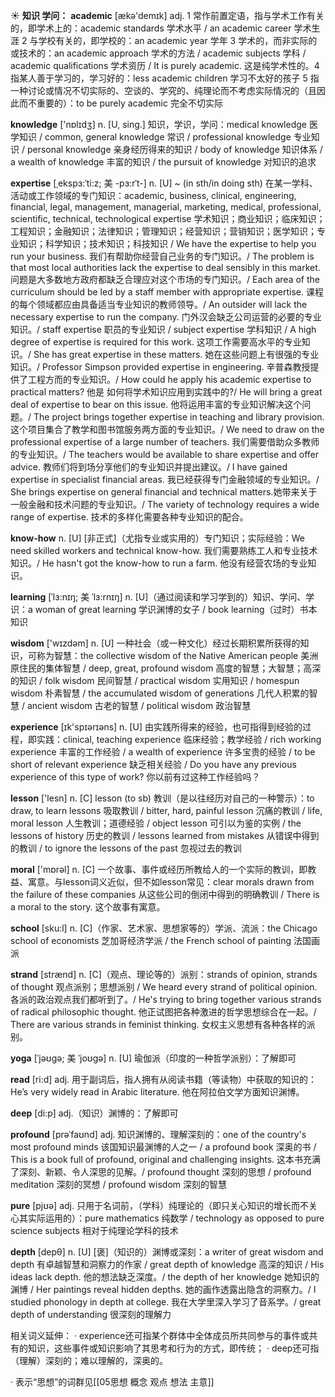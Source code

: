 ☀ <span class="category">**知识 学问：**</span>
<span class="vocabulary">**academic**</span> [ækə'demɪk] 
<span class="definition">adj. 1 常作前置定语，指与学术工作有关的，即学术上的：</span>academic standards 学术水平 / an academic career 学术生涯 <span class="definition">2 与学校有关的，即学校的：</span>an academic year 学年 <span class="definition">3 学术的，而非实际的或技术的：</span>an academic approach 学术的方法 / academic subjects 学科 / academic qualifications 学术资历 / It is purely academic. 这是纯学术性的。<span class="definition">4 指某人善于学习的，学习好的：</span>less academic children 学习不太好的孩子 <span class="definition">5 指一种讨论或情况不切实际的、空谈的、学究的、纯理论而不考虑实际情况的（且因此而不重要的）：</span>to be purely academic 完全不切实际

<span class="vocabulary">**knowledge**</span> ['nɒlɪdӡ] 
<span class="definition">n. [U, sing.] 知识，学识，学问：</span>medical knowledge 医学知识 / common, general knowledge 常识 / professional knowledge 专业知识 / personal knowledge 亲身经历得来的知识 / body of knowledge 知识体系 / a wealth of knowledge 丰富的知识 / the pursuit of knowledge 对知识的追求
                      
<span class="vocabulary">**expertise**</span> [ˌekspɜ:ˈti:z; 美 -pɜ:rˈt-]
<span class="definition">n. [U] ~ (in sth/in doing sth) 在某一学科、活动或工作领域的专门知识：</span>academic, business, clinical, engineering, financial, legal, management, managerial, marketing, medical, professional, scientific, technical, technological expertise 学术知识；商业知识；临床知识；工程知识；金融知识；法律知识；管理知识；经营知识；营销知识；医学知识；专业知识；科学知识；技术知识；科技知识 / We have the expertise to help you run your business. 我们有帮助你经营自己业务的专门知识。/ The problem is that most local authorities lack the expertise to deal sensibly in this market. 问题是大多数地方政府都缺乏合理应对这个市场的专门知识。/ Each area of the curriculum should be led by a staff member with appropriate expertise. 课程的每个领域都应由具备适当专业知识的教师领导。/ An outsider will lack the necessary expertise to run the company. 门外汉会缺乏公司运营的必要的专业知识。/ staff expertise 职员的专业知识 / subject expertise 学科知识 / A high degree of expertise is required for this work. 这项工作需要高水平的专业知识。/ She has great expertise in these matters. 她在这些问题上有很强的专业知识。/ Professor Simpson provided expertise in engineering. 辛普森教授提供了工程方而的专业知识。/ How could he apply his academic expertise to practical matters? 他是 如何将学术知识应用到实践中的?/ He will bring a great deal of expertise to bear on this issue. 他将运用丰富的专业知识解决这个问题。/ The project brings together expertise in teaching and library provision. 这个项目集合了教学和图书馆服务两方面的专业知识。/ We need to draw on the professional expertise of a large number of teachers. 我们需要借助众多教师的专业知识。/ The teachers would be available to share expertise and offer advice. 教师们将到场分享他们的专业知识并提出建议。/ I have gained expertise in specialist financial areas. 我已经获得专门金融领域的专业知识。/ She brings expertise on general financial and technical matters.她带来关于一般金融和技术问题的专业知识。/ The variety of technology requires a wide range of expertise. 技术的多样化需要各种专业知识的配合。
           
<span class="vocabulary">**know-how**</span>
<span class="definition">n. [U] [非正式]（尤指专业或实用的）专门知识；实际经验：</span>We need skilled workers and technical know-how. 我们需要熟练工人和专业技术知识。/ He hasn't got the know-how to run a farm. 他没有经营农场的专业知识。

<span class="vocabulary">**learning**</span> [ˈlɜ:nɪŋ; 美 ˈlɜ:rnɪŋ]
<span class="definition">n. [U]（通过阅读和学习学到的）知识、学问、学识：</span>a woman of great learning 学识渊博的女子 / book learning（过时）书本知识

<span class="vocabulary">**wisdom**</span> ['wɪzdəm] 
<span class="definition">n. [U] 一种社会（或一种文化）经过长期积累所获得的知识，可称为智慧：</span>the collective wisdom of the Native American people 美洲原住民的集体智慧 / deep, great, profound wisdom 高度的智慧；大智慧；高深的知识 / folk wisdom 民间智慧 / practical wisdom 实用知识 / homespun wisdom 朴素智慧 / the accumulated wisdom of generations 几代人积累的智慧 / ancient wisdom 古老的智慧 / political wisdom 政治智慧

<span class="vocabulary">**experience**</span> [ɪk'spɪərɪəns] 
<span class="definition">n. [U] 由实践所得来的经验，也可指得到经验的过程，即实践：</span>clinical, teaching experience 临床经验；教学经验 / rich working experience 丰富的工作经验 / a wealth of experience 许多宝贵的经验 / to be short of relevant experience 缺乏相关经验 / Do you have any previous experience of this type of work? 你以前有过这种工作经验吗？ 

<span class="vocabulary">**lesson**</span> ['lesn] 
<span class="definition">n. [C] lesson (to sb) 教训（是以往经历对自己的一种警示）：</span>to draw, to learn lessons 吸取教训 / bitter, hard, painful lesson 沉痛的教训 / life, moral lesson 人生教训；道德经验 / object lesson 可引以为鉴的实例 / the lessons of history 历史的教训 / lessons learned from mistakes 从错误中得到的教训 / to ignore the lessons of the past 忽视过去的教训

<span class="vocabulary">**moral**</span> ['mɒrəl] 
<span class="definition">n. [C] 一个故事、事件或经历所教给人的一个实际的教训，即教益、寓意。与lesson词义近似，但不如lesson常见：</span>clear morals drawn from the failure of these companies 从这些公司的倒闭中得到的明确教训 / There is a moral to the story. 这个故事有寓意。

<span class="vocabulary">**school**</span> [sku:l] 
<span class="definition">n. [C]（作家、艺术家、思想家等的）学派、流派：</span>the Chicago school of economists 芝加哥经济学派 / the French school of painting 法国画派
           
<span class="vocabulary">**strand**</span> [strænd]
<span class="definition">n. [C]（观点、理论等的）派别：</span>strands of opinion, strands of thought 观点派别；思想派别 / We heard every strand of political opinion. 各派的政治观点我们都听到了。/ He's trying to bring together various strands of radical philosophic thought. 他正试图把各种激进的哲学思想综合在一起。/ There are various strands in feminist thinking. 女权主义思想有各种各样的派别。
           
<span class="vocabulary">**yoga**</span> [ˈjəʊgə; 美 ˈjoʊgə]
<span class="definition">n. [U] 瑜伽派（印度的一种哲学派别）：</span>了解即可

<span class="vocabulary">**read**</span> [ri:d] 
<span class="definition">adj. 用于副词后，指人拥有从阅读书籍（等读物）中获取的知识的：</span>He’s very widely read in Arabic literature. 他在阿拉伯文学方面知识渊博。

<span class="vocabulary">**deep**</span> [di:p] 
<span class="definition">adj.（知识）渊博的：</span>了解即可
           
<span class="vocabulary">**profound**</span> [prəˈfaʊnd]
<span class="definition">adj. 知识渊博的、理解深刻的：</span>one of the country's most profound minds 该国知识最渊博的人之一 / a profound book 深奥的书 / This is a book full of profound, original and challenging insights. 这本书充满了深刻、新颖、令人深思的见解。/ profound thought 深刻的思想 / profound meditation 深刻的冥想 / profound wisdom 深刻的智慧

<span class="vocabulary">**pure**</span> [pjʊə] 
<span class="definition">adj. 只用于名词前，（学科）纯理论的（即只关心知识的增长而不关心其实际运用的）：</span>pure mathematics 纯数学 / technology as opposed to pure science subjects 相对于纯理论学科的技术

<span class="vocabulary">**depth**</span> [depθ] 
<span class="definition">n. [U] [褒]（知识的）渊博或深刻：</span>a writer of great wisdom and depth 有卓越智慧和洞察力的作家 / great depth of knowledge 高深的知识 / His ideas lack depth. 他的想法缺乏深度。/ the depth of her knowledge 她知识的渊博 / Her paintings reveal hidden depths. 她的画作透露出隐含的洞察力。/ I studied phonology in depth at college. 我在大学里深入学习了音系学。/ great depth of understanding 很深刻的理解力

相关词义延伸：
· experience还可指某个群体中全体成员所共同参与的事件或共有的知识，这些事件或知识影响了其思考和行为的方式，即传统；
· deep还可指（理解）深刻的；难以理解的，深奥的。

· 表示“思想”的词群见[[05思想 概念 观点 想法 主意]]
